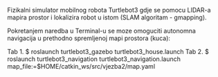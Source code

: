 Fizikalni simulator mobilnog robota Turtlebot3 gdje se pomocu LIDAR-a mapira prostor i lokalizira robot u istom (SLAM algoritam - gmapping). 

Pokretanjem naredba u Terminal-u se moze omoguciti autonomna navigacija u prethodno spremljenoj mapi prostora (kuca):

Tab 1. $ roslaunch turtlebot3_gazebo turtlebot3_house.launch
Tab 2. $ roslaunch turtlebot3_navigation turtlebot3_navigation.launch map_file:=$HOME/catkin_ws/src/vjezba2/map.yaml
